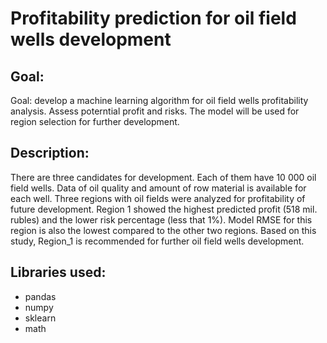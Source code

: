 # Profitability prediction for oil field wells development

## Goal: 
Goal: develop a machine learning algorithm for oil field wells profitability analysis. Assess poterntial profit and risks. The model will be used for region selection for further development.

## Description:
There are three candidates for development. Each of them have 10 000 oil field wells. Data of oil quality and amount of row material is available for each well. Three regions with oil fields were analyzed for profitability of future development. Region 1 showed the highest predicted profit (518 mil. rubles) and the lower risk percentage (less that 1%). Model RMSE for this region is also the lowest compared to the other two regions. Based on this study, Region_1 is recommended for further oil field wells development.

## Libraries used:
* pandas
* numpy
* sklearn
* math
